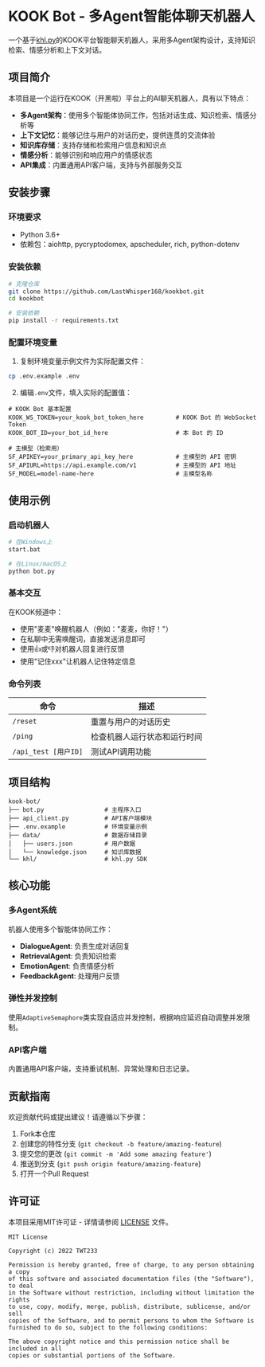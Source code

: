 # KOOK Bot - 多Agent智能体聊天机器人

一个基于[khl.py](https://github.com/TWT233/khl.py)的KOOK平台智能聊天机器人，采用多Agent架构设计，支持知识检索、情感分析和上下文对话。

## 项目简介

本项目是一个运行在KOOK（开黑啦）平台上的AI聊天机器人，具有以下特点：

- **多Agent架构**：使用多个智能体协同工作，包括对话生成、知识检索、情感分析等
- **上下文记忆**：能够记住与用户的对话历史，提供连贯的交流体验
- **知识库存储**：支持存储和检索用户信息和知识点
- **情感分析**：能够识别和响应用户的情感状态
- **API集成**：内置通用API客户端，支持与外部服务交互

## 安装步骤

### 环境要求

- Python 3.6+
- 依赖包：aiohttp, pycryptodomex, apscheduler, rich, python-dotenv

### 安装依赖

```bash
# 克隆仓库
git clone https://github.com/LastWhisper168/kookbot.git
cd kookbot

# 安装依赖
pip install -r requirements.txt
```

### 配置环境变量

1. 复制环境变量示例文件为实际配置文件：

```bash
cp .env.example .env
```

2. 编辑`.env`文件，填入实际的配置值：

```
# KOOK Bot 基本配置
KOOK_WS_TOKEN=your_kook_bot_token_here         # KOOK Bot 的 WebSocket Token
KOOK_BOT_ID=your_bot_id_here                   # 本 Bot 的 ID  

# 主模型（检索用）
SF_APIKEY=your_primary_api_key_here            # 主模型的 API 密钥
SF_APIURL=https://api.example.com/v1           # 主模型的 API 地址
SF_MODEL=model-name-here                       # 主模型名称
```

## 使用示例

### 启动机器人

```bash
# 在Windows上
start.bat

# 在Linux/macOS上
python bot.py
```

### 基本交互

在KOOK频道中：
- 使用"麦麦"唤醒机器人（例如："麦麦，你好！"）
- 在私聊中无需唤醒词，直接发送消息即可
- 使用👍或👎对机器人回复进行反馈
- 使用"记住xxx"让机器人记住特定信息

### 命令列表

| 命令 | 描述 |
|------|------|
| `/reset` | 重置与用户的对话历史 |
| `/ping` | 检查机器人运行状态和运行时间 |
| `/api_test [用户ID]` | 测试API调用功能 |

## 项目结构

```
kook-bot/
├── bot.py                 # 主程序入口
├── api_client.py          # API客户端模块
├── .env.example           # 环境变量示例
├── data/                  # 数据存储目录
│   ├── users.json         # 用户数据
│   └── knowledge.json     # 知识库数据
└── khl/                   # khl.py SDK
```

## 核心功能

### 多Agent系统

机器人使用多个智能体协同工作：

- **DialogueAgent**: 负责生成对话回复
- **RetrievalAgent**: 负责知识检索
- **EmotionAgent**: 负责情感分析
- **FeedbackAgent**: 处理用户反馈

### 弹性并发控制

使用`AdaptiveSemaphore`类实现自适应并发控制，根据响应延迟自动调整并发限制。

### API客户端

内置通用API客户端，支持重试机制、异常处理和日志记录。

## 贡献指南

欢迎贡献代码或提出建议！请遵循以下步骤：

1. Fork本仓库
2. 创建您的特性分支 (`git checkout -b feature/amazing-feature`)
3. 提交您的更改 (`git commit -m 'Add some amazing feature'`)
4. 推送到分支 (`git push origin feature/amazing-feature`)
5. 打开一个Pull Request

## 许可证

本项目采用MIT许可证 - 详情请参阅 [LICENSE](LICENSE) 文件。

```
MIT License

Copyright (c) 2022 TWT233

Permission is hereby granted, free of charge, to any person obtaining a copy
of this software and associated documentation files (the "Software"), to deal
in the Software without restriction, including without limitation the rights
to use, copy, modify, merge, publish, distribute, sublicense, and/or sell
copies of the Software, and to permit persons to whom the Software is
furnished to do so, subject to the following conditions:

The above copyright notice and this permission notice shall be included in all
copies or substantial portions of the Software.
```
